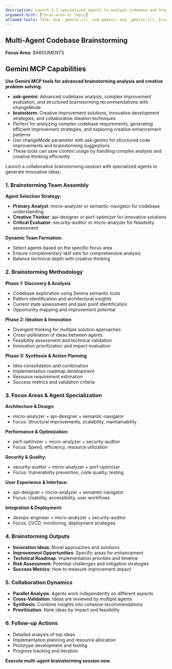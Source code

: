```yaml
---
description: Launch 2-3 specialized agents to analyze codebase and brainstorm improvements
argument-hint: [focus-area or topic]
allowed-tools: Task, mcp__gemini-cli__ask-gemini, mcp__gemini-cli__brainstorm
---
```


## Multi-Agent Codebase Brainstorming

**Focus Area:** $ARGUMENTS

## Gemini MCP Capabilities

**Use Gemini MCP tools for advanced brainstorming analysis and creative problem solving:**

- **ask-gemini**: Advanced codebase analysis, complex improvement evaluation, and structured brainstorming recommendations with changeMode
- **brainstorm**: Creative improvement solutions, innovative development strategies, and collaborative ideation techniques
- Perfect for analyzing complex codebase requirements, generating efficient improvement strategies, and exploring creative enhancement patterns
- Use changeMode parameter with ask-gemini for structured code improvements and brainstorming suggestions
- These tools can save context usage by handling complex analysis and creative thinking efficiently

Launch a collaborative brainstorming session with specialized agents to generate innovative ideas:

### 1. **Brainstorming Team Assembly**

**Agent Selection Strategy:**

- **Primary Analyst**: micro-analyzer or semantic-navigator for codebase understanding
- **Creative Thinker**: api-designer or perf-optimizer for innovative solutions
- **Critical Evaluator**: security-auditor or micro-analyzer for feasibility assessment

**Dynamic Team Formation:**

- Select agents based on the specific focus area
- Ensure complementary skill sets for comprehensive analysis
- Balance technical depth with creative thinking

### 2. **Brainstorming Methodology**

**Phase 1: Discovery & Analysis**

- Codebase exploration using Serena semantic tools
- Pattern identification and architectural insights
- Current state assessment and pain point identification
- Opportunity mapping and improvement potential

**Phase 2: Ideation & Innovation**

- Divergent thinking for multiple solution approaches
- Cross-pollination of ideas between agents
- Feasibility assessment and technical validation
- Innovation prioritization and impact evaluation

**Phase 3: Synthesis & Action Planning**

- Idea consolidation and combination
- Implementation roadmap development
- Resource requirement estimation
- Success metrics and validation criteria

### 3. **Focus Areas & Agent Specialization**

**Architecture & Design:**

- micro-analyzer + api-designer + semantic-navigator
- Focus: Structural improvements, scalability, maintainability

**Performance & Optimization:**

- perf-optimizer + micro-analyzer + security-auditor
- Focus: Speed, efficiency, resource utilization

**Security & Quality:**

- security-auditor + micro-analyzer + perf-optimizer
- Focus: Vulnerability prevention, code quality, testing

**User Experience & Interface:**

- api-designer + micro-analyzer + semantic-navigator
- Focus: Usability, accessibility, user workflows

**Integration & Deployment:**

- devops-engineer + micro-analyzer + security-auditor
- Focus: CI/CD, monitoring, deployment strategies

### 4. **Brainstorming Outputs**

- **Innovation Ideas**: Novel approaches and solutions
- **Improvement Opportunities**: Specific areas for enhancement
- **Technical Roadmap**: Implementation priorities and timeline
- **Risk Assessment**: Potential challenges and mitigation strategies
- **Success Metrics**: How to measure improvement impact

### 5. **Collaboration Dynamics**

- **Parallel Analysis**: Agents work independently on different aspects
- **Cross-Validation**: Ideas are reviewed by multiple agents
- **Synthesis**: Combine insights into cohesive recommendations
- **Prioritization**: Rank ideas by impact and feasibility

### 6. **Follow-up Actions**

- Detailed analysis of top ideas
- Implementation planning and resource allocation
- Prototype development and testing
- Progress tracking and iteration

**Execute multi-agent brainstorming session now.**
